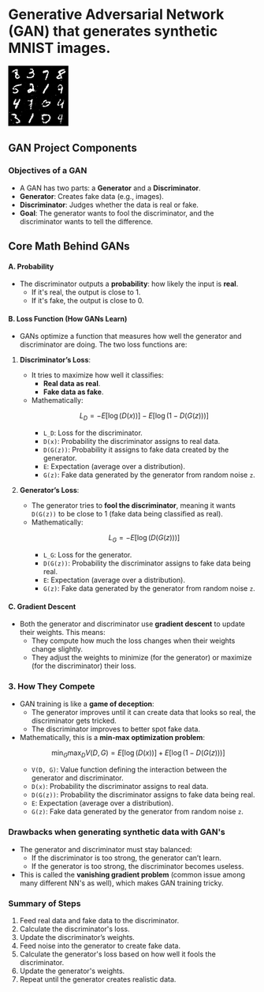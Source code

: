 # Generative Adversarial Network (GAN) that generates synthetic MNIST images.
![image](generated_images/epoch_40.png)

## GAN Project Components

### **Objectives of a GAN**
- A GAN has two parts: a **Generator** and a **Discriminator**.
- **Generator**: Creates fake data (e.g., images).
- **Discriminator**: Judges whether the data is real or fake.
- **Goal**: The generator wants to fool the discriminator, and the discriminator wants to tell the difference.

## Core Math Behind GANs

#### A. **Probability**
- The discriminator outputs a **probability**: how likely the input is **real**.
  - If it's real, the output is close to 1.
  - If it's fake, the output is close to 0.

#### B. **Loss Function (How GANs Learn)**
- GANs optimize a function that measures how well the generator and discriminator are doing. The two loss functions are:

1. **Discriminator’s Loss**:
   - It tries to maximize how well it classifies:
     - **Real data as real**.
     - **Fake data as fake**.
   - Mathematically:
     ```math
     L_D = -E[\log(D(x))] - E[\log(1 - D(G(z)))]
     ```
     - `L_D`: Loss for the discriminator.
     - `D(x)`: Probability the discriminator assigns to real data.
     - `D(G(z))`: Probability it assigns to fake data created by the generator.
     - `E`: Expectation (average over a distribution).
     - `G(z)`: Fake data generated by the generator from random noise `z`.

2. **Generator’s Loss**:
   - The generator tries to **fool the discriminator**, meaning it wants `D(G(z))` to be close to 1 (fake data being classified as real).
   - Mathematically:
     ```math
     L_G = -E[\log(D(G(z)))]
     ```
     - `L_G`: Loss for the generator.
     - `D(G(z))`: Probability the discriminator assigns to fake data being real.
     - `E`: Expectation (average over a distribution).
     - `G(z)`: Fake data generated by the generator from random noise `z`.

#### C. **Gradient Descent**
- Both the generator and discriminator use **gradient descent** to update their weights. This means:
  - They compute how much the loss changes when their weights change slightly.
  - They adjust the weights to minimize (for the generator) or maximize (for the discriminator) their loss.

### 3. **How They Compete**
- GAN training is like a **game of deception**:
  - The generator improves until it can create data that looks so real, the discriminator gets tricked.
  - The discriminator improves to better spot fake data.
- Mathematically, this is a **min-max optimization problem**:
  ```math
  \min_G \max_D V(D, G) = E[\log(D(x))] + E[\log(1 - D(G(z)))]
  ```
  - `V(D, G)`: Value function defining the interaction between the generator and discriminator.
  - `D(x)`: Probability the discriminator assigns to real data.
  - `D(G(z))`: Probability the discriminator assigns to fake data being real.
  - `E`: Expectation (average over a distribution).
  - `G(z)`: Fake data generated by the generator from random noise `z`.


### **Drawbacks when generating synthetic data with GAN's**
- The generator and discriminator must stay balanced:
  - If the discriminator is too strong, the generator can’t learn.
  - If the generator is too strong, the discriminator becomes useless.
- This is called the **vanishing gradient problem** (common issue among many different NN's as well), which makes GAN training tricky.

### **Summary of Steps**
1. Feed real data and fake data to the discriminator.
2. Calculate the discriminator's loss.
3. Update the discriminator’s weights.
4. Feed noise into the generator to create fake data.
5. Calculate the generator's loss based on how well it fools the discriminator.
6. Update the generator's weights.
7. Repeat until the generator creates realistic data.

